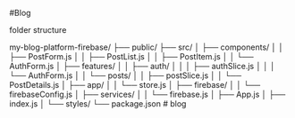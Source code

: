 #Blog

folder structure

my-blog-platform-firebase/
├── public/
├── src/
│ ├── components/
│ │ ├── PostForm.js
│ │ ├── PostList.js
│ │ ├── PostItem.js
│ │ └── AuthForm.js
│ ├── features/
│ │ ├── auth/
│ │ │ ├── authSlice.js
│ │ │ └── AuthForm.js
│ │ └── posts/
│ │ ├── postSlice.js
│ │ └── PostDetails.js
│ ├── app/
│ │ └── store.js
│ ├── firebase/
│ │ └── firebaseConfig.js
│ ├── services/
│ │ └── firebase.js
│ ├── App.js
│ ├── index.js
│ └── styles/
└── package.json
#   b l o g  
 